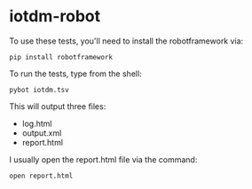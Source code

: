 # iotdm-robot

To use these tests, you'll need to install the robotframework via:

```pip install robotframework```

To run the tests, type from the shell:

```pybot iotdm.tsv```

This will output three files:

* log.html
* output.xml
* report.html

I usually open the report.html file via the command:

```open report.html```
